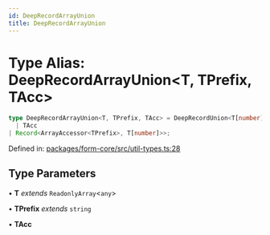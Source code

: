 ```yaml
---
id: DeepRecordArrayUnion
title: DeepRecordArrayUnion
---
```


<!-- DO NOT EDIT: this page is autogenerated from the type comments -->

# Type Alias: DeepRecordArrayUnion\<T, TPrefix, TAcc\>

```ts
type DeepRecordArrayUnion<T, TPrefix, TAcc> = DeepRecordUnion<T[number], ArrayAccessor<TPrefix>, 
  | TAcc
| Record<ArrayAccessor<TPrefix>, T[number]>>;
```

Defined in: [packages/form-core/src/util-types.ts:28](https://github.com/TanStack/form/blob/main/packages/form-core/src/util-types.ts#L28)

## Type Parameters

• **T** *extends* `ReadonlyArray`\<`any`\>

• **TPrefix** *extends* `string`

• **TAcc**
